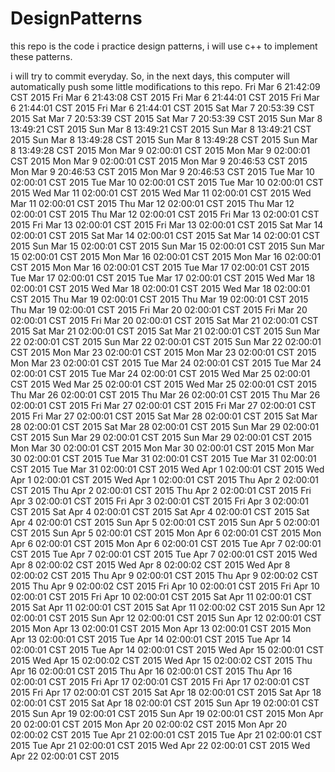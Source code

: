 # DesignPatterns
this repo is the code i practice design patterns, i will use c++ to implement these patterns.

i will try to commit everyday. So, in the next days, this computer will automatically push some little modifications to this repo.
Fri Mar  6 21:42:09 CST 2015
Fri Mar  6 21:43:08 CST 2015
Fri Mar  6 21:44:01 CST 2015
Fri Mar  6 21:44:01 CST 2015
Fri Mar  6 21:44:01 CST 2015
Sat Mar  7 20:53:39 CST 2015
Sat Mar  7 20:53:39 CST 2015
Sat Mar  7 20:53:39 CST 2015
Sun Mar  8 13:49:21 CST 2015
Sun Mar  8 13:49:21 CST 2015
Sun Mar  8 13:49:21 CST 2015
Sun Mar  8 13:49:28 CST 2015
Sun Mar  8 13:49:28 CST 2015
Sun Mar  8 13:49:28 CST 2015
Mon Mar  9 02:00:01 CST 2015
Mon Mar  9 02:00:01 CST 2015
Mon Mar  9 02:00:01 CST 2015
Mon Mar  9 20:46:53 CST 2015
Mon Mar  9 20:46:53 CST 2015
Mon Mar  9 20:46:53 CST 2015
Tue Mar 10 02:00:01 CST 2015
Tue Mar 10 02:00:01 CST 2015
Tue Mar 10 02:00:01 CST 2015
Wed Mar 11 02:00:01 CST 2015
Wed Mar 11 02:00:01 CST 2015
Wed Mar 11 02:00:01 CST 2015
Thu Mar 12 02:00:01 CST 2015
Thu Mar 12 02:00:01 CST 2015
Thu Mar 12 02:00:01 CST 2015
Fri Mar 13 02:00:01 CST 2015
Fri Mar 13 02:00:01 CST 2015
Fri Mar 13 02:00:01 CST 2015
Sat Mar 14 02:00:01 CST 2015
Sat Mar 14 02:00:01 CST 2015
Sat Mar 14 02:00:01 CST 2015
Sun Mar 15 02:00:01 CST 2015
Sun Mar 15 02:00:01 CST 2015
Sun Mar 15 02:00:01 CST 2015
Mon Mar 16 02:00:01 CST 2015
Mon Mar 16 02:00:01 CST 2015
Mon Mar 16 02:00:01 CST 2015
Tue Mar 17 02:00:01 CST 2015
Tue Mar 17 02:00:01 CST 2015
Tue Mar 17 02:00:01 CST 2015
Wed Mar 18 02:00:01 CST 2015
Wed Mar 18 02:00:01 CST 2015
Wed Mar 18 02:00:01 CST 2015
Thu Mar 19 02:00:01 CST 2015
Thu Mar 19 02:00:01 CST 2015
Thu Mar 19 02:00:01 CST 2015
Fri Mar 20 02:00:01 CST 2015
Fri Mar 20 02:00:01 CST 2015
Fri Mar 20 02:00:01 CST 2015
Sat Mar 21 02:00:01 CST 2015
Sat Mar 21 02:00:01 CST 2015
Sat Mar 21 02:00:01 CST 2015
Sun Mar 22 02:00:01 CST 2015
Sun Mar 22 02:00:01 CST 2015
Sun Mar 22 02:00:01 CST 2015
Mon Mar 23 02:00:01 CST 2015
Mon Mar 23 02:00:01 CST 2015
Mon Mar 23 02:00:01 CST 2015
Tue Mar 24 02:00:01 CST 2015
Tue Mar 24 02:00:01 CST 2015
Tue Mar 24 02:00:01 CST 2015
Wed Mar 25 02:00:01 CST 2015
Wed Mar 25 02:00:01 CST 2015
Wed Mar 25 02:00:01 CST 2015
Thu Mar 26 02:00:01 CST 2015
Thu Mar 26 02:00:01 CST 2015
Thu Mar 26 02:00:01 CST 2015
Fri Mar 27 02:00:01 CST 2015
Fri Mar 27 02:00:01 CST 2015
Fri Mar 27 02:00:01 CST 2015
Sat Mar 28 02:00:01 CST 2015
Sat Mar 28 02:00:01 CST 2015
Sat Mar 28 02:00:01 CST 2015
Sun Mar 29 02:00:01 CST 2015
Sun Mar 29 02:00:01 CST 2015
Sun Mar 29 02:00:01 CST 2015
Mon Mar 30 02:00:01 CST 2015
Mon Mar 30 02:00:01 CST 2015
Mon Mar 30 02:00:01 CST 2015
Tue Mar 31 02:00:01 CST 2015
Tue Mar 31 02:00:01 CST 2015
Tue Mar 31 02:00:01 CST 2015
Wed Apr  1 02:00:01 CST 2015
Wed Apr  1 02:00:01 CST 2015
Wed Apr  1 02:00:01 CST 2015
Thu Apr  2 02:00:01 CST 2015
Thu Apr  2 02:00:01 CST 2015
Thu Apr  2 02:00:01 CST 2015
Fri Apr  3 02:00:01 CST 2015
Fri Apr  3 02:00:01 CST 2015
Fri Apr  3 02:00:01 CST 2015
Sat Apr  4 02:00:01 CST 2015
Sat Apr  4 02:00:01 CST 2015
Sat Apr  4 02:00:01 CST 2015
Sun Apr  5 02:00:01 CST 2015
Sun Apr  5 02:00:01 CST 2015
Sun Apr  5 02:00:01 CST 2015
Mon Apr  6 02:00:01 CST 2015
Mon Apr  6 02:00:01 CST 2015
Mon Apr  6 02:00:01 CST 2015
Tue Apr  7 02:00:01 CST 2015
Tue Apr  7 02:00:01 CST 2015
Tue Apr  7 02:00:01 CST 2015
Wed Apr  8 02:00:02 CST 2015
Wed Apr  8 02:00:02 CST 2015
Wed Apr  8 02:00:02 CST 2015
Thu Apr  9 02:00:01 CST 2015
Thu Apr  9 02:00:02 CST 2015
Thu Apr  9 02:00:02 CST 2015
Fri Apr 10 02:00:01 CST 2015
Fri Apr 10 02:00:01 CST 2015
Fri Apr 10 02:00:01 CST 2015
Sat Apr 11 02:00:01 CST 2015
Sat Apr 11 02:00:01 CST 2015
Sat Apr 11 02:00:02 CST 2015
Sun Apr 12 02:00:01 CST 2015
Sun Apr 12 02:00:01 CST 2015
Sun Apr 12 02:00:01 CST 2015
Mon Apr 13 02:00:01 CST 2015
Mon Apr 13 02:00:01 CST 2015
Mon Apr 13 02:00:01 CST 2015
Tue Apr 14 02:00:01 CST 2015
Tue Apr 14 02:00:01 CST 2015
Tue Apr 14 02:00:01 CST 2015
Wed Apr 15 02:00:01 CST 2015
Wed Apr 15 02:00:02 CST 2015
Wed Apr 15 02:00:02 CST 2015
Thu Apr 16 02:00:01 CST 2015
Thu Apr 16 02:00:01 CST 2015
Thu Apr 16 02:00:01 CST 2015
Fri Apr 17 02:00:01 CST 2015
Fri Apr 17 02:00:01 CST 2015
Fri Apr 17 02:00:01 CST 2015
Sat Apr 18 02:00:01 CST 2015
Sat Apr 18 02:00:01 CST 2015
Sat Apr 18 02:00:01 CST 2015
Sun Apr 19 02:00:01 CST 2015
Sun Apr 19 02:00:01 CST 2015
Sun Apr 19 02:00:01 CST 2015
Mon Apr 20 02:00:01 CST 2015
Mon Apr 20 02:00:02 CST 2015
Mon Apr 20 02:00:02 CST 2015
Tue Apr 21 02:00:01 CST 2015
Tue Apr 21 02:00:01 CST 2015
Tue Apr 21 02:00:01 CST 2015
Wed Apr 22 02:00:01 CST 2015
Wed Apr 22 02:00:01 CST 2015
